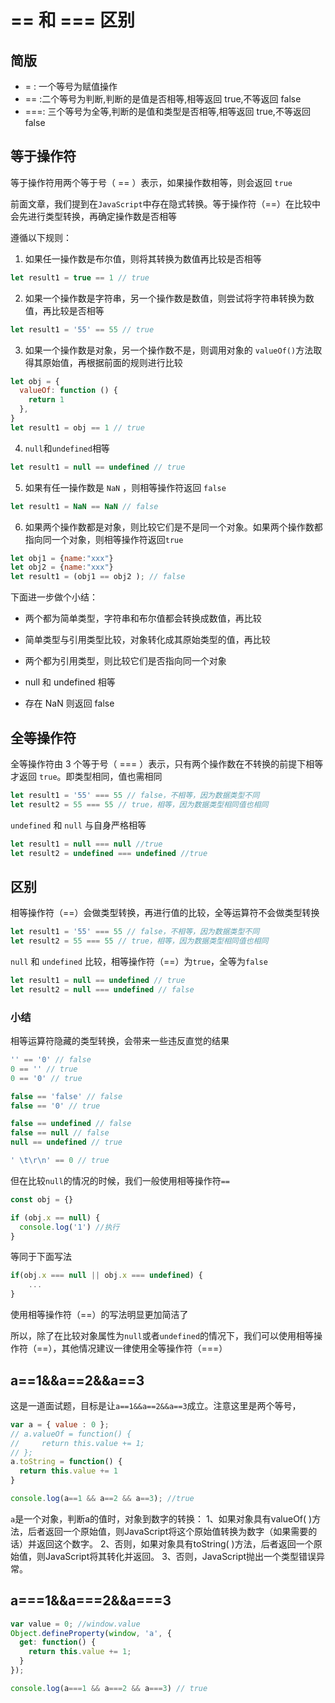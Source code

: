 # == 和 === 区别

## 简版

+   \= : 一个等号为赋值操作
+   \== :二个等号为判断,判断的是值是否相等,相等返回 true,不等返回 false
+   \===: 三个等号为全等,判断的是值和类型是否相等,相等返回 true,不等返回 false

## 等于操作符

等于操作符用两个等于号（ == ）表示，如果操作数相等，则会返回 `true`

前面文章，我们提到在`JavaScript`中存在隐式转换。等于操作符（==）在比较中会先进行类型转换，再确定操作数是否相等

遵循以下规则：

1.  如果任一操作数是布尔值，则将其转换为数值再比较是否相等

```js
let result1 = true == 1 // true
```

2.  如果一个操作数是字符串，另一个操作数是数值，则尝试将字符串转换为数值，再比较是否相等

```js
let result1 = '55' == 55 // true
```

3.  如果一个操作数是对象，另一个操作数不是，则调用对象的 `valueOf()`方法取得其原始值，再根据前面的规则进行比较

```js
let obj = {
  valueOf: function () {
    return 1
  },
}
let result1 = obj == 1 // true
```

4.  `null`和`undefined`相等

```js
let result1 = null == undefined // true
```

5.  如果有任一操作数是 `NaN` ，则相等操作符返回 `false`

```js
let result1 = NaN == NaN // false
```

6.  如果两个操作数都是对象，则比较它们是不是同一个对象。如果两个操作数都指向同一个对象，则相等操作符返回`true`

```js
let obj1 = {name:"xxx"}
let obj2 = {name:"xxx"}
let result1 = (obj1 == obj2 ); // false
```

下面进一步做个小结：

+   两个都为简单类型，字符串和布尔值都会转换成数值，再比较
    
+   简单类型与引用类型比较，对象转化成其原始类型的值，再比较
    
+   两个都为引用类型，则比较它们是否指向同一个对象
    
+   null 和 undefined 相等
    
+   存在 NaN 则返回 false
    

## 全等操作符

全等操作符由 3 个等于号（ === ）表示，只有两个操作数在不转换的前提下相等才返回 `true`。即类型相同，值也需相同

```js
let result1 = '55' === 55 // false，不相等，因为数据类型不同
let result2 = 55 === 55 // true，相等，因为数据类型相同值也相同
```

`undefined` 和 `null` 与自身严格相等

```js
let result1 = null === null //true
let result2 = undefined === undefined //true
```

## 区别

相等操作符（==）会做类型转换，再进行值的比较，全等运算符不会做类型转换

```js
let result1 = '55' === 55 // false，不相等，因为数据类型不同
let result2 = 55 === 55 // true，相等，因为数据类型相同值也相同
```

`null` 和 `undefined` 比较，相等操作符（==）为`true`，全等为`false`

```js
let result1 = null == undefined // true
let result2 = null === undefined // false
```

### 小结

相等运算符隐藏的类型转换，会带来一些违反直觉的结果

```js
'' == '0' // false
0 == '' // true
0 == '0' // true

false == 'false' // false
false == '0' // true

false == undefined // false
false == null // false
null == undefined // true

' \t\r\n' == 0 // true
```

但在比较`null`的情况的时候，我们一般使用相等操作符`==`

```js
const obj = {}

if (obj.x == null) {
  console.log('1') //执行
}
```

等同于下面写法

```js
if(obj.x === null || obj.x === undefined) {
    ...
}
```

使用相等操作符（==）的写法明显更加简洁了

所以，除了在比较对象属性为`null`或者`undefined`的情况下，我们可以使用相等操作符（==），其他情况建议一律使用全等操作符（===）

## a==1&&a==2&&a==3

这是一道面试题，目标是让`a==1&&a==2&&a==3`成立。注意这里是两个等号，

```js
var a = { value : 0 };
// a.valueOf = function() {
//     return this.value += 1;
// };
a.toString = function() {
  return this.value += 1
}

console.log(a==1 && a==2 && a==3); //true
```

`a`是一个对象，判断a的值时，对象到数字的转换： 1、如果对象具有valueOf( )方法，后者返回一个原始值，则JavaScript将这个原始值转换为数字（如果需要的话）并返回这个数字。 2、否则，如果对象具有toString( )方法，后者返回一个原始值，则JavaScript将其转化并返回。 3、否则，JavaScript抛出一个类型错误异常。

## a===1&&a===2&&a===3

```js
var value = 0; //window.value
Object.defineProperty(window, 'a', {
  get: function() {
    return this.value += 1;
  }
});

console.log(a===1 && a===2 && a===3) // true
```
